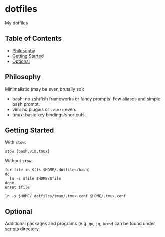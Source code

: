 # dotfiles

My dotfiles

## Table of Contents

- [Philosophy](#philosophy)
- [Getting Started](#getting-started)
- [Optional](#optional)

## Philosophy

Minimalistic (may be even brutally so):

- bash: no zsh/fish frameworks or fancy prompts. Few aliases and simple bash prompt.
- vim: no plugins or `.vimrc` even.
- tmux: basic key bindings/shortcuts.

## Getting Started

With `stow`:

    stow {bash,vim,tmux}
    
Without `stow`:

    for file in $(ls $HOME/.dotfiles/bash)
    do
      ln -s $file $HOME/$file
    done
    unset $file
    
    ln -s $HOME/.dotfiles/tmux/.tmux.conf $HOME/.tmux.conf
    
## Optional

Additional packages and programs (e.g. `go`, `jq`, `brew`) can be found under [scripts](./scripts) directory.
